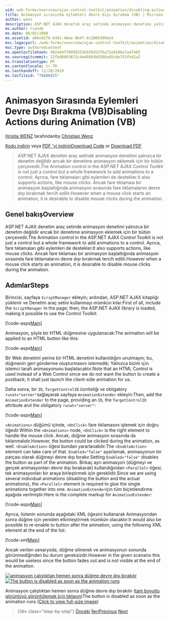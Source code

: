 ```yaml
---
uid: web-forms/overview/ajax-control-toolkit/animation/disabling-actions-during-animation-vb
title: Animasyon sırasında eylemleri devre dışı bırakma (VB) | Microsoft Docs
author: wenz
description: ASP.NET AJAX denetim araç setinde animasyon denetimi yalnızca bir denetim değildir ancak bir denetime animasyon eklemek için bir bütün çerçevedir. Ayrıca eylemi destekler...
ms.author: riande
ms.date: 06/02/2008
ms.assetid: a86c0276-6481-46ee-8b4f-8c2009399ee9
msc.legacyurl: /web-forms/overview/ajax-control-toolkit/animation/disabling-actions-during-animation-vb
msc.type: authoredcontent
ms.openlocfilehash: 4924d4f70099255b930d53f6a72e810be7a47485
ms.sourcegitcommit: 22fbd8863672c4ad6693b8388ad5c8e753fb41a2
ms.translationtype: MT
ms.contentlocale: tr-TR
ms.lasthandoff: 11/28/2019
ms.locfileid: "74606825"
---
```

# <a name="disabling-actions-during-animation-vb"></a><span data-ttu-id="56641-104">Animasyon Sırasında Eylemleri Devre Dışı Bırakma (VB)</span><span class="sxs-lookup"><span data-stu-id="56641-104">Disabling Actions during Animation (VB)</span></span>

<span data-ttu-id="56641-105">[Hristia WENZ](https://github.com/wenz) tarafından</span><span class="sxs-lookup"><span data-stu-id="56641-105">by [Christian Wenz](https://github.com/wenz)</span></span>

<span data-ttu-id="56641-106">[Kodu indirin](https://download.microsoft.com/download/f/9/a/f9a26acd-8df4-4484-8a18-199e4598f411/Animation7.vb.zip) veya [PDF 'yi indirin](https://download.microsoft.com/download/6/7/1/6718d452-ff89-4d3f-a90e-c74ec2d636a3/animation7VB.pdf)</span><span class="sxs-lookup"><span data-stu-id="56641-106">[Download Code](https://download.microsoft.com/download/f/9/a/f9a26acd-8df4-4484-8a18-199e4598f411/Animation7.vb.zip) or [Download PDF](https://download.microsoft.com/download/6/7/1/6718d452-ff89-4d3f-a90e-c74ec2d636a3/animation7VB.pdf)</span></span>

> <span data-ttu-id="56641-107">ASP.NET AJAX denetim araç setinde animasyon denetimi yalnızca bir denetim değildir ancak bir denetime animasyon eklemek için bir bütün çerçevedir.</span><span class="sxs-lookup"><span data-stu-id="56641-107">The Animation control in the ASP.NET AJAX Control Toolkit is not just a control but a whole framework to add animations to a control.</span></span> <span data-ttu-id="56641-108">Ayrıca, fare tıklamaları gibi eylemleri de destekler.</span><span class="sxs-lookup"><span data-stu-id="56641-108">It also supports actions, like mouse clicks.</span></span> <span data-ttu-id="56641-109">Ancak fare tıklaması bir animasyon başlattığında animasyon sırasında fare tıklamalarını devre dışı bırakmak tercih edilir.</span><span class="sxs-lookup"><span data-stu-id="56641-109">However when a mouse click starts an animation, it is desirable to disable mouse clicks during the animation.</span></span>

## <a name="overview"></a><span data-ttu-id="56641-110">Genel bakış</span><span class="sxs-lookup"><span data-stu-id="56641-110">Overview</span></span>

<span data-ttu-id="56641-111">ASP.NET AJAX denetim araç setinde animasyon denetimi yalnızca bir denetim değildir ancak bir denetime animasyon eklemek için bir bütün çerçevedir.</span><span class="sxs-lookup"><span data-stu-id="56641-111">The Animation control in the ASP.NET AJAX Control Toolkit is not just a control but a whole framework to add animations to a control.</span></span> <span data-ttu-id="56641-112">Ayrıca, fare tıklamaları gibi eylemleri de destekler.</span><span class="sxs-lookup"><span data-stu-id="56641-112">It also supports actions, like mouse clicks.</span></span> <span data-ttu-id="56641-113">Ancak fare tıklaması bir animasyon başlattığında animasyon sırasında fare tıklamalarını devre dışı bırakmak tercih edilir.</span><span class="sxs-lookup"><span data-stu-id="56641-113">However when a mouse click starts an animation, it is desirable to disable mouse clicks during the animation.</span></span>

## <a name="steps"></a><span data-ttu-id="56641-114">Adımlar</span><span class="sxs-lookup"><span data-stu-id="56641-114">Steps</span></span>

<span data-ttu-id="56641-115">Birincisi, sayfaya `ScriptManager` ekleyin; ardından, ASP.NET AJAX kitaplığı yüklenir ve Denetim araç setini kullanmayı mümkün kılar:</span><span class="sxs-lookup"><span data-stu-id="56641-115">First of all, include the `ScriptManager` in the page; then, the ASP.NET AJAX library is loaded, making it possible to use the Control Toolkit:</span></span>

[!code-aspx[Main](disabling-actions-during-animation-vb/samples/sample1.aspx)]

<span data-ttu-id="56641-116">Animasyon, şöyle bir HTML düğmesine uygulanacak:</span><span class="sxs-lookup"><span data-stu-id="56641-116">The animation will be applied to an HTML button like this:</span></span>

[!code-aspx[Main](disabling-actions-during-animation-vb/samples/sample2.aspx)]

<span data-ttu-id="56641-117">Bir Web denetimi yerine bir HTML denetimi kullanıldığını unutmayın; bu, düğmenin geri gönderme oluşturmasını istemedik; Yalnızca bizim için istemci tarafı animasyonunu başlatacaktır.</span><span class="sxs-lookup"><span data-stu-id="56641-117">Note that an HTML Control is used instead of a Web Control since we do not want the button to create a postback; it shall just launch the client-side animation for us.</span></span>

<span data-ttu-id="56641-118">Daha sonra, bir `ID`, `TargetControlID` özniteliği ve obligatory `runat="server"`sağlayarak sayfaya `AnimationExtender` ekleyin:</span><span class="sxs-lookup"><span data-stu-id="56641-118">Then, add the `AnimationExtender` to the page, providing an `ID`, the `TargetControlID` attribute and the obligatory `runat="server"`:</span></span>

[!code-aspx[Main](disabling-actions-during-animation-vb/samples/sample3.aspx)]

<span data-ttu-id="56641-119">`<Animations>` düğümü içinde, `<OnClick>` fare tıklamasını işlemek için doğru öğedir.</span><span class="sxs-lookup"><span data-stu-id="56641-119">Within the `<Animations>` node, `<OnClick>` is the right element to handle the mouse click.</span></span> <span data-ttu-id="56641-120">Ancak, düğme animasyon sırasında da tıklanmalıdır.</span><span class="sxs-lookup"><span data-stu-id="56641-120">However, the button could be clicked during the animation, as well.</span></span> <span data-ttu-id="56641-121">`<EnableAction>` öğesi bundan yararlanabilir.</span><span class="sxs-lookup"><span data-stu-id="56641-121">The `<EnableAction>` element can take care of that.</span></span> <span data-ttu-id="56641-122">`Enabled="false"` ayarlamak, animasyonun bir parçası olarak düğmeyi devre dışı bırakır.</span><span class="sxs-lookup"><span data-stu-id="56641-122">Setting `Enabled="false"` disables the button as part of the animation.</span></span> <span data-ttu-id="56641-123">Birkaç ayrı animasyon (düğmeyi ve gerçek animasyonları devre dışı bırakarak) kullandığından `<Parallel>` öğesi, tek animasyonları bir araya birleştirmek için gereklidir.</span><span class="sxs-lookup"><span data-stu-id="56641-123">Since we are using several individual animations (disabling the button and the actual animations), the `<Parallel>` element is required to glue the single animations together into one.</span></span> <span data-ttu-id="56641-124">`AnimationExtender`için tüm biçimlendirme aşağıda verilmiştir:</span><span class="sxs-lookup"><span data-stu-id="56641-124">Here is the complete markup for `AnimationExtender`:</span></span>

[!code-aspx[Main](disabling-actions-during-animation-vb/samples/sample4.aspx)]

<span data-ttu-id="56641-125">Ayrıca, listenin sonunda aşağıdaki XML öğesini kullanarak Animasyondan sonra düğme için yeniden etkinleştirmek mümkün olacaktır:</span><span class="sxs-lookup"><span data-stu-id="56641-125">It would also be possible to re-enable to button after the animation, using the following XML element at the end of the list:</span></span>

[!code-xml[Main](disabling-actions-during-animation-vb/samples/sample5.xml)]

<span data-ttu-id="56641-126">Ancak verilen senaryoda, düğme silinerek ve animasyonun sonunda görünmediğinden bu durum gereksizdir.</span><span class="sxs-lookup"><span data-stu-id="56641-126">However in the given scenario this would be useless since the button fades out and is not visible at the end of the animation.</span></span>

<span data-ttu-id="56641-127">[![animasyon çalıştıktan hemen sonra düğme devre dışı bırakılır](disabling-actions-during-animation-vb/_static/image2.png)](disabling-actions-during-animation-vb/_static/image1.png)</span><span class="sxs-lookup"><span data-stu-id="56641-127">[![The button is disabled as soon as the animation runs](disabling-actions-during-animation-vb/_static/image2.png)](disabling-actions-during-animation-vb/_static/image1.png)</span></span>

<span data-ttu-id="56641-128">Animasyon çalıştıktan hemen sonra düğme devre dışı bırakılır ([tam boyutlu görüntüyü görüntülemek Için tıklayın](disabling-actions-during-animation-vb/_static/image3.png))</span><span class="sxs-lookup"><span data-stu-id="56641-128">The button is disabled as soon as the animation runs ([Click to view full-size image](disabling-actions-during-animation-vb/_static/image3.png))</span></span>

> [!div class="step-by-step"]
> <span data-ttu-id="56641-129">[Önceki](animating-in-response-to-user-interaction-vb.md)
> [İleri](triggering-an-animation-in-another-control-vb.md)</span><span class="sxs-lookup"><span data-stu-id="56641-129">[Previous](animating-in-response-to-user-interaction-vb.md)
[Next](triggering-an-animation-in-another-control-vb.md)</span></span>
